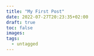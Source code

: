 ```yaml
---
title: "My First Post"
date: 2022-07-27T20:23:35+02:00
draft: true
toc: false
images:
tags:
  - untagged
---
```


